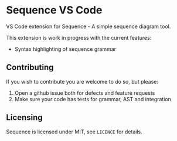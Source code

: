 # Sequence VS Code

VS Code extension for Sequence - A simple sequence diagram tool.

This extension is work in progress with the current features:

* Syntax highlighting of sequence grammar


## Contributing

If you wish to contribute you are welcome to do so, but please:

1. Open a github issue both for defects and feature requests
2. Make sure your code has tests for grammar, AST and integration


## Licensing

Sequence is licensed under MIT, see `LICENCE` for details.
